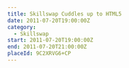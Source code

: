 ```yaml
---
title: Skillswap Cuddles up to HTML5
date: 2011-07-20T19:00:00Z
category:
  - Skillswap
start: 2011-07-20T19:00:00Z
end: 2011-07-20T21:00:00Z
placeId: 9C2XRVG6+CP
---
```

